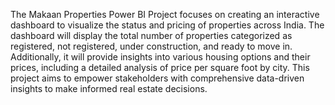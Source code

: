 The Makaan Properties Power BI Project focuses on creating an interactive dashboard to visualize the status and pricing of properties across India. 
The dashboard will display the total number of properties categorized as registered, not registered, under construction, and ready to move in. 
Additionally, it will provide insights into various housing options and their prices, including a detailed analysis of price per square foot by city. 
This project aims to empower stakeholders with comprehensive data-driven insights to make informed real estate decisions. 
